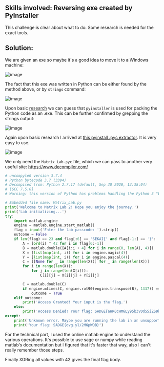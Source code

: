 ## Skills involved: Reversing exe created by PyInstaller 

This challenge is clear about what to do. Some research is needed for the exact tools.

## Solution:

We are given an exe so maybe it's a good idea to move it to a Windows machine:

![image](https://user-images.githubusercontent.com/114584910/193560239-c58d67d6-f55d-49fc-962d-fd90d5f1dc72.png)

The fact that this exe was written in Python can be either found by the method above, or by `strings` command:

![image](https://user-images.githubusercontent.com/114584910/193560620-581e6d02-cd5b-412c-a1bd-fdf23d56a196.png)

Upon basic [research](https://www.geeksforgeeks.org/convert-python-script-to-exe-file/) we can guess that `pyinstaller` is used for packing the Python code as an .exe. This can be further confirmed by grepping the strings output:

![image](https://user-images.githubusercontent.com/114584910/193561266-db05b4b9-d532-4ba8-9f04-6a6b07a6b52a.png)

Again upon basic research I arrived at [this pyinstall .pyc extractor](https://github.com/extremecoders-re/pyinstxtractor). It is very easy to use.

![image](https://user-images.githubusercontent.com/114584910/193561966-2b4994e7-de55-427b-a5aa-bc6d43abf853.png)

We only need the `Matrix_Lab.pyc` file, which we can pass to another very useful site: https://www.decompiler.com/

```py
# uncompyle6 version 3.7.4
# Python bytecode 3.7 (3394)
# Decompiled from: Python 2.7.17 (default, Sep 30 2020, 13:38:04) 
# [GCC 7.5.0]
# Warning: this version of Python has problems handling the Python 3 "byte" type in constants properly.

# Embedded file name: Matrix_Lab.py
print('Welcome to Matrix Lab 2! Hope you enjoy the journey.')
print('Lab initializing...')
try:
    import matlab.engine
    engine = matlab.engine.start_matlab()
    flag = input('Enter the lab passcode: ').strip()
    outcome = False
    if len(flag) == 23 and flag[:6] == 'SEKAI{' and flag[-1:] == '}':
        A = [ord(i) ^ 42 for i in flag[6:-1]]
        B = matlab.double([A[i:i + 4] for i in range(0, len(A), 4)])
        X = [list(map(int, i)) for i in engine.magic(4)]
        Y = [list(map(int, i)) for i in engine.pascal(4)]
        C = [[None for _ in range(len(X))] for _ in range(len(X))]
        for i in range(len(X)):
            for j in range(len(X[i])):
                C[i][j] = X[i][j] + Y[i][j]

        C = matlab.double(C)
        if engine.mtimes(C, engine.rot90(engine.transpose(B), 1337)) == matlab.double([[2094, 2962, 1014, 2102], [2172, 3955, 1174, 3266], [3186, 4188, 1462, 3936], [3583, 5995, 1859, 5150]]):
            outcome = True
    elif outcome:
        print('Access Granted! Your input is the flag.')
    else:
        print('Access Denied! Your flag: SADGE{aHR0cHM6Ly95b3V0dS5iZS9kUXc0dzlXZ1hjUQ==}')
except:
    print('Unknown error. Maybe you are running the lab in an unsupported environment...')
    print('Your flag: SADGE{ovg.yl/2M6pWQB}')
```

For the technical part, I used the online matlab engine to understand the various operations. It's possible to use sage or numpy while reading matlab's documentation but I figured that it's faster that way, also I can't really remember those steps.

Finally XORing all values with 42 gives the final flag body.
